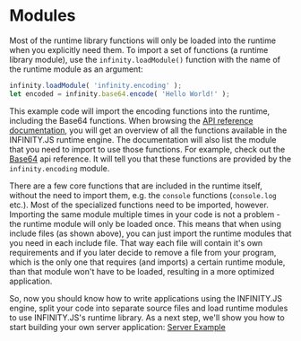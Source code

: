 # Modules

Most of the runtime library functions will only be loaded into the runtime when you explicitly need them. To import a set of functions (a runtime library module), use the `infinity.loadModule()` function with the name of the runtime module as an argument:

```typescript
infinity.loadModule( 'infinity.encoding' );
let encoded = infinity.base64.encode( 'Hello World!' );
```

This example code will import the encoding functions into the runtime, including the Base64 functions. When browsing the [API reference documentation](../api/index.md), you will get an overview of all the functions available in the INFINITY.JS runtime engine. The documentation will also list the module that you need to import to use those functions. For example, check out the [Base64](../api/infinity.base64.md) api reference. It will tell you that these functions are provided by the `infinity.encoding` module.

There are a few core functions that are included in the runtime itself, without the need to import them, e.g. the `console` functions (`console.log` etc.). Most of the specialized functions need to be imported, however. Importing the same module multiple times in your code is not a problem - the runtime module will only be loaded once. This means that when using include files (as shown above), you can just import the runtime modules that you need in each include file. That way each file will contain it's own requirements and if you later decide to remove a file from your program, which is the only one that requires (and imports) a certain runtime module, than that module won't have to be loaded, resulting in a more optimized application.


So, now you should know how to write applications using the INFINITY.JS engine, split your code into separate source files and load runtime modules to use INFINITY.JS's runtime library. As a next step, we'll show you how to start building your own server application: [Server Example](../example/index.md)
